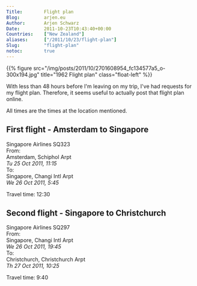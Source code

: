 ```yaml
---
Title:        Flight plan  
Blog:         arjen.eu  
Author:       Arjen Schwarz  
Date:         2011-10-23T10:43:40+00:00
Countries:    ["New Zealand"]
aliases:      ["/2011/10/23/flight-plan"]
Slug:         "flight-plan"
notoc:        true
---
```


{{% figure src="/img/posts/2011/10/2701608954_fc134577a5_o-300x194.jpg" title="1962 Flight plan" class="float-left" %}}


With less than 48 hours before I'm leaving on my trip, I've had requests for my flight plan. Therefore, it seems useful to actually post that flight plan online.

All times are the times at the location mentioned.

## First flight - Amsterdam to Singapore

Singapore Airlines SQ323   
From:   
Amsterdam, Schiphol Arpt   
*Tu 25 Oct 2011, 11:15*   
To:   
Singapore, Changi Intl Arpt   
*We 26 Oct 2011, 5:45*   

Travel time: 12:30

## Second flight - Singapore to Christchurch
        
Singapore Airlines SQ297   
From:   
Singapore, Changi Intl Arpt   
*We 26 Oct 2011, 19:45*   
To:   
Christchurch, Christchurch Arpt    
*Th 27 Oct 2011, 10:25*

Travel time: 9:40